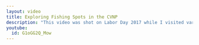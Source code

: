 ```yaml
---
layout: video
title: Exploring Fishing Spots in the CVNP
description: "This video was shot on Labor Day 2017 while I visited various ponds in the Cuyahoga Valley National Park. I was not fortunate enough to catch anything, but I have footage of my time exploring."
youtube:
  id: G1oGG2Q_Mow
---
```

